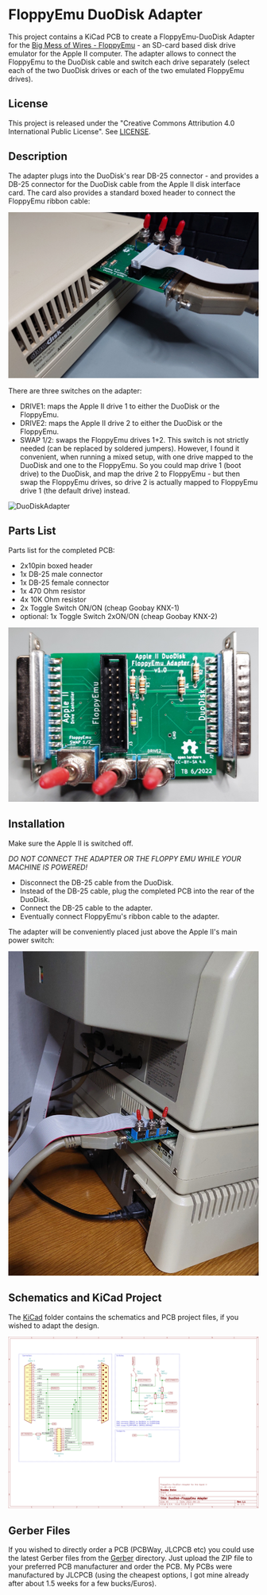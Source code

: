 # FloppyEmu DuoDisk Adapter
This project contains a KiCad PCB to create a FloppyEmu-DuoDisk Adapter for the [Big Mess of Wires - FloppyEmu](https://www.bigmessowires.com/floppy-emu/) - an SD-card based disk drive emulator for the Apple II computer.
The adapter allows to connect the FloppyEmu to the DuoDisk cable and switch each drive separately (select each of the two DuoDisk drives or each of the two emulated FloppyEmu drives).

## License
This project is released under the "Creative Commons Attribution 4.0 International Public License". See [LICENSE](/LICENSE).


## Description
The adapter plugs into the DuoDisk's rear DB-25 connector - and provides a DB-25 connector for the DuoDisk cable from the Apple II disk interface card.
The card also provides a standard boxed header to connect the FloppyEmu ribbon cable:

![DuoDiskAdapter](/resources/DuoDiskPlugged.jpg)

There are three switches on the adapter:

* DRIVE1: maps the Apple II drive 1 to either the DuoDisk or the FloppyEmu.
* DRIVE2: maps the Apple II drive 2 to either the DuoDisk or the FloppyEmu.
* SWAP 1/2: swaps the FloppyEmu drives 1+2. This switch is not strictly needed (can be replaced by soldered jumpers). However, I found it convenient, when running a mixed setup, with one drive mapped to the DuoDisk and one to the FloppyEmu. So you could map drive 1 (boot drive) to the DuoDisk, and map the drive 2 to FloppyEmu - but then swap the FloppyEmu drives, so drive 2 is actually mapped to FloppyEmu drive 1 (the default drive) instead.

![DuoDiskAdapter](/KiCad/DuoDiskAdapter3D.png)

## Parts List
Parts list for the completed PCB:
* 2x10pin boxed header
* 1x DB-25 male connector
* 1x DB-25 female connector
* 1x 470 Ohm resistor
* 4x 10K Ohm resistor
* 2x Toggle Switch ON/ON (cheap Goobay KNX-1)
* optional: 1x Toggle Switch 2xON/ON (cheap Goobay KNX-2)

![DuoDiskAdapter](/resources/CompletedPcb.jpg)

## Installation
Make sure the Apple II is switched off.

*DO NOT CONNECT THE ADAPTER OR THE FLOPPY EMU WHILE YOUR MACHINE IS POWERED!*

* Disconnect the DB-25 cable from the DuoDisk.
* Instead of the DB-25 cable, plug the completed PCB into the rear of the DuoDisk.
* Connect the DB-25 cable to the adapter.
* Eventually connect FloppyEmu's ribbon cable to the adapter.

The adapter will be conveniently placed just above the Apple II's main power switch:

![DuoDiskAdapter](/resources/DuoDiskPlugged2.jpg)

## Schematics and KiCad Project
The [KiCad](/KiCad/) folder contains the schematics and PCB project files, if you wished to adapt the design.

![DuoDiskAdapter](/KiCad/DuoDiskAdapter_Schematics.png)

## Gerber Files
If you wished to directly order a PCB (PCBWay, JLCPCB etc) you could use the latest Gerber files from the [Gerber](/KiCad/Gerber/) directory. Just upload the ZIP file to your preferred PCB manufacturer and order the PCB. My PCBs were manufactured by JLCPCB (using the cheapest options, I got mine already after about 1.5 weeks for a few bucks/Euros).

